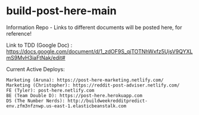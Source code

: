 # build-post-here-main
Information Repo - Links to different documents will be posted here, for reference! 


Link to TDD (Google Doc) : https://docs.google.com/document/d/1_zdOF9S_qjTOTNhWxfz5UjsV9QYXLmS9MvH3iaFtNak/edit#

Current Active Deploys:
```
Marketing (Aruna): https://post-here-marketing.netlify.com/
Marketing (Christopher): https://reddit-post-adviser.netlify.com/
FE (Tyler): post-here.netlify.com
BE (Team Double D): https://post-here.herokuapp.com
DS (The Number Nerds): http://buildweekredditpredict-env.zfm3nfznwp.us-east-1.elasticbeanstalk.com
```
